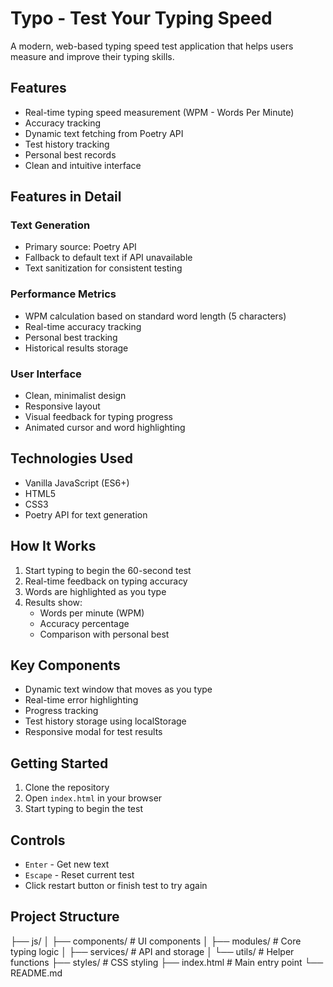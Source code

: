 # Typo - Test Your Typing Speed

A modern, web-based typing speed test application that helps users measure and improve their typing skills.

## Features

- Real-time typing speed measurement (WPM - Words Per Minute)
- Accuracy tracking
- Dynamic text fetching from Poetry API
- Test history tracking
- Personal best records
- Clean and intuitive interface

## Features in Detail

### Text Generation

- Primary source: Poetry API
- Fallback to default text if API unavailable
- Text sanitization for consistent testing

### Performance Metrics

- WPM calculation based on standard word length (5 characters)
- Real-time accuracy tracking
- Personal best tracking
- Historical results storage

### User Interface

- Clean, minimalist design
- Responsive layout
- Visual feedback for typing progress
- Animated cursor and word highlighting

## Technologies Used

- Vanilla JavaScript (ES6+)
- HTML5
- CSS3
- Poetry API for text generation

## How It Works

1. Start typing to begin the 60-second test
2. Real-time feedback on typing accuracy
3. Words are highlighted as you type
4. Results show:
   - Words per minute (WPM)
   - Accuracy percentage
   - Comparison with personal best

## Key Components

- Dynamic text window that moves as you type
- Real-time error highlighting
- Progress tracking
- Test history storage using localStorage
- Responsive modal for test results

## Getting Started

1. Clone the repository
2. Open `index.html` in your browser
3. Start typing to begin the test

## Controls

- `Enter` - Get new text
- `Escape` - Reset current test
- Click restart button or finish test to try again

## Project Structure

├── js/
│ ├── components/ # UI components
│ ├── modules/ # Core typing logic
│ ├── services/ # API and storage
│ └── utils/ # Helper functions
├── styles/ # CSS styling
├── index.html # Main entry point
└── README.md
